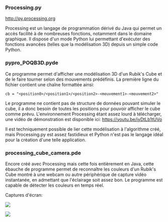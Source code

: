 ### Processing.py
http://py.processing.org

Processing est un langage de programmation dérivé du Java qui permet un accès
facilité à de nombreuses fonctions, notamment dans le domaine graphique. Il
dispose d'un mode Python lui permettant d'exécuter des fonctions avancées
(telles que la modélisation 3D) depuis un simple code Python.

### pypro_POQB3D.pyde

Ce programme permet d'afficher une modélisation 3D d'un Rubik's Cube et de le
faire tourner selon des mouvements prédéfinis. La première ligne du fichier
contient une chaîne formattée ainsi:

`cb = "<position0>/<position1>/<position2>-<mouvement1>-<mouvement2>"`

Le programme ne contient pas de structure de données pouvant simuler le cube,
il a donc besoin de toutes les positions pour pouvoir afficher le cube comme
prévu. L'environnement Processing étant assez lourd à télécharger, une vidéo
de démonstration est disponible ici: https://youtu.be/iyDtLb1tUVo  

Il est techniquement possible de lier cette modélisation à l'algorithme créé,
mais Processing.py est assez fastidieux et Python n'est pas le langage idéal
pour la création d'une telle application.

### processing_cube_camera.pde

Encore créé avec Processing mais cette fois entièrement en Java, cette ébauche
de programme permet de reconnaître les couleurs d'un Rubik's Cube montré à une
webcam ou autre périphérique de capture vidéo instantanée, en admettant que
l'éclairage soit assez bon. Le programme est capable de détecter les couleurs en temps réel.

Captures d'écran:

![](http://i.imgur.com/xfWZHSA.png)

![](http://i.imgur.com/yuuxBac.png)

